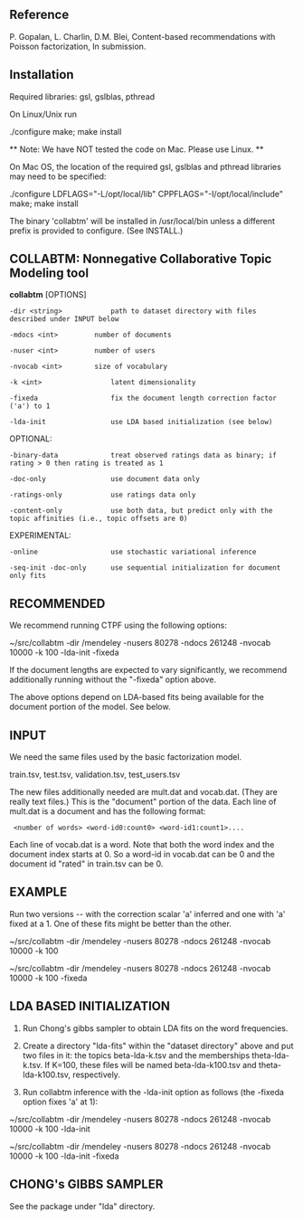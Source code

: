 Reference
---------
P. Gopalan, L. Charlin, D.M. Blei, Content-based recommendations with Poisson factorization, In submission.


Installation
------------

Required libraries: gsl, gslblas, pthread

On Linux/Unix run

 ./configure
 make; make install

** Note: We have NOT tested the code on Mac. Please use Linux. **

On Mac OS, the location of the required gsl, gslblas and pthread
libraries may need to be specified:

 ./configure LDFLAGS="-L/opt/local/lib" CPPFLAGS="-I/opt/local/include"
 make; make install

The binary 'collabtm' will be installed in /usr/local/bin unless a
different prefix is provided to configure. (See INSTALL.)

COLLABTM: Nonnegative Collaborative Topic Modeling tool
--------------------------------------------------------

**collabtm** [OPTIONS]

    -dir <string>            path to dataset directory with files described under INPUT below
 
    -mdocs <int>	     number of documents

    -nuser <int>	     number of users

    -nvocab <int>	     size of vocabulary
    	    
    -k <int>                 latent dimensionality

    -fixeda                  fix the document length correction factor ('a') to 1
    
    -lda-init                use LDA based initialization (see below)
    
OPTIONAL:    

    -binary-data             treat observed ratings data as binary; if rating > 0 then rating is treated as 1

    -doc-only                use document data only

    -ratings-only            use ratings data only
    
    -content-only            use both data, but predict only with the topic affinities (i.e., topic offsets are 0)

EXPERIMENTAL:

    -online                  use stochastic variational inference
    
    -seq-init -doc-only	     use sequential initialization for document only fits
    
    
    
RECOMMENDED
-----------

We recommend running CTPF using the following options:

~/src/collabtm -dir <path-to>/mendeley -nusers 80278 -ndocs 261248 -nvocab 10000 -k 100 -lda-init -fixeda

If the document lengths are expected to vary significantly, we recommend additionally running without the "-fixeda" option above.

The above options depend on LDA-based fits being available for the document portion of the model. See below.

INPUT 
-----

We need the same files used by the basic factorization model.

train.tsv, test.tsv, validation.tsv, test_users.tsv

The new files additionally needed are mult.dat and vocab.dat.  (They are really text files.) This is the "document" portion of the data. Each line of mult.dat is a document and has the following format:

     <number of words> <word-id0:count0> <word-id1:count1>....

Each line of vocab.dat is a word. Note that both the word index and the document index starts at 0. So a word-id in vocab.dat can be 0 and the document id "rated" in train.tsv can be 0.

EXAMPLE
-------

Run two versions -- with the correction scalar 'a' inferred and one with 'a' fixed at a 1.  One of these fits might be better than the other. 

~/src/collabtm -dir <path-to>/mendeley -nusers 80278 -ndocs 261248 -nvocab 10000 -k 100

~/src/collabtm -dir <path-to>/mendeley -nusers 80278 -ndocs 261248 -nvocab 10000 -k 100 -fixeda 


LDA BASED INITIALIZATION
------------------------

1. Run Chong's gibbs sampler to obtain LDA fits on the word frequencies.

2. Create a directory "lda-fits" within the "dataset directory" above and put
two files in it: the topics beta-lda-k<K>.tsv and the memberships
theta-lda-k<K>.tsv.  If K=100, these files will be named beta-lda-k100.tsv and
theta-lda-k100.tsv, respectively.

3. Run collabtm inference with the -lda-init option as follows (the -fixeda option fixes 'a' at 1):

~/src/collabtm -dir <path-to>/mendeley -nusers 80278 -ndocs 261248 -nvocab 10000 -k 100 -lda-init

~/src/collabtm -dir <path-to>/mendeley -nusers 80278 -ndocs 261248 -nvocab 10000 -k 100 -lda-init -fixeda


CHONG's GIBBS SAMPLER
---------------------

See the package under "lda" directory.
